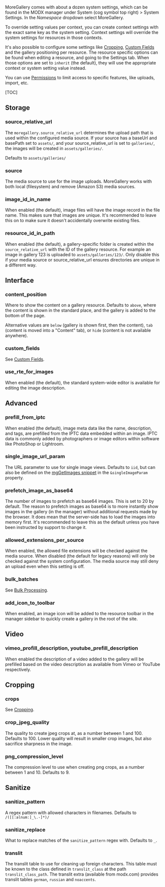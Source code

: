MoreGallery comes with about a dozen system settings, which can be found in the MODX manager under System (cog symbol top right) > System Settings. In the _Namespace_ dropdown select MoreGallery.

To override setting values per context, you can create context settings with the exact same key as the system setting. Context settings will override the system settings for resources in those contexts.

It's also possible to configure some settings like [Cropping](Cropping), [Custom Fields](Custom_Fields) and the gallery positioning per resource. The resource specific options can be found when editing a resource, and going to the Settings tab. When those options are set to `inherit` (the default), they will use the appropriate context or system setting value instead.

You can use [Permissions](Permissions) to limit access to specific features, like uploads, import, etc.

[TOC]

## Storage

### source_relative_url

The `moregallery.source_relative_url` determines the upload path that is used within the configured media source. If your source has a baseUrl and basePath set to `assets/`, and your source_relative_url is set to `galleries/`, the images will be created in `assets/galleries/`.

Defaults to `assets/galleries/`

### source

The media source to use for the image uploads. MoreGallery works with both local (filesystem) and remove (Amazon S3) media sources.

### image_id_in_name

When enabled (the default), image files will have the image record in the file name. This makes sure that images are unique. It's recommended to leave this on to make sure it doesn't accidentally overwrite existing files.

### resource_id_in_path

When enabled (the default), a gallery-specific folder is created within the `source_relative_url` with the ID of the gallery resource. For example an image in gallery 123 is uploaded to `assets/galleries/123/`. Only disable this if your media source or source_relative_url ensures directories are unique in a different way.

## Interface

### content_position

Where to show the content on a gallery resource. Defaults to `above`, where the content is shown in the standard place, and the gallery is added to the bottom of the page.

Alternative values are `below` (gallery is shown first, then the content), `tab` (content is moved into a "Content" tab), or `hide` (content is not available anywhere).

### custom_fields

See [Custom Fields](Custom_Fields).

### use_rte_for_images

When enabled (the default), the standard system-wide editor is available for editing the image description.

## Advanced

### prefill_from_iptc

When enabled (the default), image meta data like the name, description, and tags, are prefilled from the IPTC data embedded within an image. IPTC data is commonly added by photographers or image editors within software like PhotoShop or Lightroom. 

### single_image_url_param

The URL parameter to use for single image views. Defaults to `iid`, but can also be defined on the [mgGetImages snippet](Snippets/mgGetImages) in the `&singleImageParam` property.

### prefetch_image_as_base64

The number of images to prefetch as base64 images. This is set to 20 by default. The reason to prefetch images as base64 is to more instantly show images in the gallery (in the manager) without additional requests made by the browser. It does mean that the server-side has to load the images into memory first. It's recommended to leave this as the default unless you have been instructed by support to change it. 

### allowed_extensions_per_source

When enabled, the allowed file extensions will be checked against the media source. When disabled (the default for legacy reasons) will only be checked against the system configuration. The media source may still deny an upload even when this setting is off.

### bulk_batches

See [Bulk Processing](Bulk_Processing). 

### add_icon_to_toolbar

When enabled, an image icon will be added to the resource toolbar in the manager sidebar to quickly create a gallery in the root of the site.

## Video

### vimeo_profill_description, youtube_prefill_description

When enabled the description of a video added to the gallery will be prefilled based on the video description as available from Vimeo or YouTube respectively. 

## Cropping

### crops

See [Cropping](Cropping).

### crop_jpeg_quality

The quality to create jpeg crops at, as a number between 1 and 100. Defaults to 100. Lower quality will result in smaller crop images, but also sacrifice sharpness in the image.

### png_compression_level

The compression level to use when creating png crops, as a number between 1 and 10. Defaults to 9.

## Sanitize

### sanitize_pattern

A regex pattern with allowed characters in filenames. Defaults to `/([[:alnum:]_\.-]*)/`

### sanitize_replace

What to replace matches of the `sanitize_pattern` regex with. Defaults to `_`.

### translit

The translit table to use for cleaning up foreign characters. This table must be known to the class defined in `translit_class` at the path `translit_class_path`. The translit extra (available from modx.com) provides translit tables `german`, `russian` and `noaccents`. 

